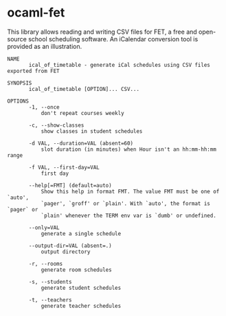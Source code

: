 # ocaml-fet

This library allows reading and writing CSV files for FET, a free and open-source school scheduling software. An iCalendar conversion tool is provided as an illustration.

```
NAME
       ical_of_timetable - generate iCal schedules using CSV files exported from FET

SYNOPSIS
       ical_of_timetable [OPTION]... CSV...

OPTIONS
       -1, --once
           don't repeat courses weekly

       -c, --show-classes
           show classes in student schedules

       -d VAL, --duration=VAL (absent=60)
           slot duration (in minutes) when Hour isn't an hh:mm-hh:mm range

       -f VAL, --first-day=VAL
           first day

       --help[=FMT] (default=auto)
           Show this help in format FMT. The value FMT must be one of `auto',
           `pager', `groff' or `plain'. With `auto', the format is `pager` or
           `plain' whenever the TERM env var is `dumb' or undefined.

       --only=VAL
           generate a single schedule

       --output-dir=VAL (absent=.)
           output directory

       -r, --rooms
           generate room schedules

       -s, --students
           generate student schedules

       -t, --teachers
           generate teacher schedules
```
